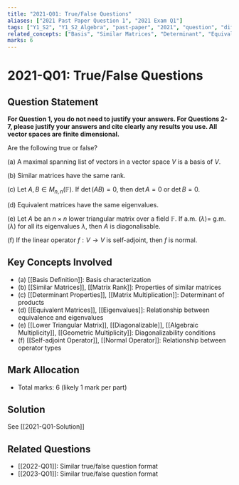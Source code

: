 ```yaml
---
title: "2021-Q01: True/False Questions"
aliases: ["2021 Past Paper Question 1", "2021 Exam Q1"]
tags: ["Y1_S2", "Y1_S2_Algebra", "past-paper", "2021", "question", "difficulty-easy", "true-false"]
related_concepts: ["Basis", "Similar Matrices", "Determinant", "Equivalent Matrices", "Diagonalizable", "Self-adjoint", "Normal Operator"]
marks: 6
---
```


# 2021-Q01: True/False Questions

## Question Statement
**For Question 1, you do not need to justify your answers. For Questions 2-7, please justify your answers and cite clearly any results you use. All vector spaces are finite dimensional.**

Are the following true or false?

(a) A maximal spanning list of vectors in a vector space $V$ is a basis of $V$.

(b) Similar matrices have the same rank.

(c) Let $A, B \in M_{n, n}(\mathbb{F})$. If $\operatorname{det}(A B)=0$, then $\operatorname{det} A=0$ or $\operatorname{det} B=0$.

(d) Equivalent matrices have the same eigenvalues.

(e) Let $A$ be an $n \times n$ lower triangular matrix over a field $\mathbb{F}$. If a.m. $(\lambda)=$ g.m. $(\lambda)$ for all its eigenvalues $\lambda$, then $A$ is diagonalisable.

(f) If the linear operator $f: V \rightarrow V$ is self-adjoint, then $f$ is normal.

## Key Concepts Involved
- (a) [[Basis Definition]]: Basis characterization
- (b) [[Similar Matrices]], [[Matrix Rank]]: Properties of similar matrices
- (c) [[Determinant Properties]], [[Matrix Multiplication]]: Determinant of products
- (d) [[Equivalent Matrices]], [[Eigenvalues]]: Relationship between equivalence and eigenvalues
- (e) [[Lower Triangular Matrix]], [[Diagonalizable]], [[Algebraic Multiplicity]], [[Geometric Multiplicity]]: Diagonalizability conditions
- (f) [[Self-adjoint Operator]], [[Normal Operator]]: Relationship between operator types

## Mark Allocation
- Total marks: 6 (likely 1 mark per part)

## Solution
See [[2021-Q01-Solution]]

## Related Questions
- [[2022-Q01]]: Similar true/false question format
- [[2023-Q01]]: Similar true/false question format

